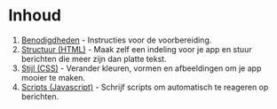 Inhoud
======

1. [Benodigdheden](benodigdheden.md) - Instructies voor de voorbereiding.
2. [Structuur (HTML)](structuur.md) - Maak zelf een indeling voor je app en stuur berichten die meer zijn dan platte tekst.
3. [Stijl (CSS)](stijl.md) - Verander kleuren, vormen en afbeeldingen om je app mooier te maken.
4. [Scripts (Javascript)](scripts.md) - Schrijf scripts om automatisch te reageren op berichten.
